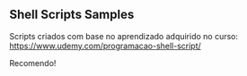 ## Shell Scripts Samples

Scripts criados com base no aprendizado adquirido no curso:
https://www.udemy.com/programacao-shell-script/

Recomendo!